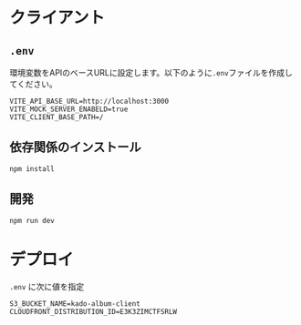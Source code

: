 # クライアント

## `.env`

環境変数をAPIのベースURLに設定します。以下のように`.env`ファイルを作成してください。

```
VITE_API_BASE_URL=http://localhost:3000
VITE_MOCK_SERVER_ENABELD=true
VITE_CLIENT_BASE_PATH=/
```

## 依存関係のインストール

```
npm install
```

## 開発

```
npm run dev
```

# デプロイ

`.env` に次に値を指定

```
S3_BUCKET_NAME=kado-album-client
CLOUDFRONT_DISTRIBUTION_ID=E3K3ZIMCTFSRLW
```

